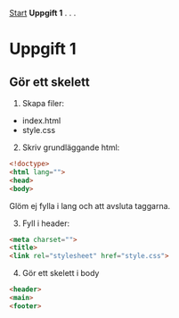 
[Start](readme.md)
**Uppgift 1**
.
.
.

# Uppgift 1

## Gör ett skelett

1. Skapa filer:
  * index.html
  * style.css
  
2. Skriv grundläggande html:
 ```HTML
 <!doctype>
 <html lang=""> 
 <head>
 <body>
```
Glöm ej fylla i lang och att avsluta taggarna.
  
3. Fyll i header:
 ```HTML
 <meta charset="">
 <title>
 <link rel="stylesheet" href="style.css">
 ```
  
4. Gör ett skelett i body
 ```HTML
 <header>
 <main>
 <footer>
 ```
  
